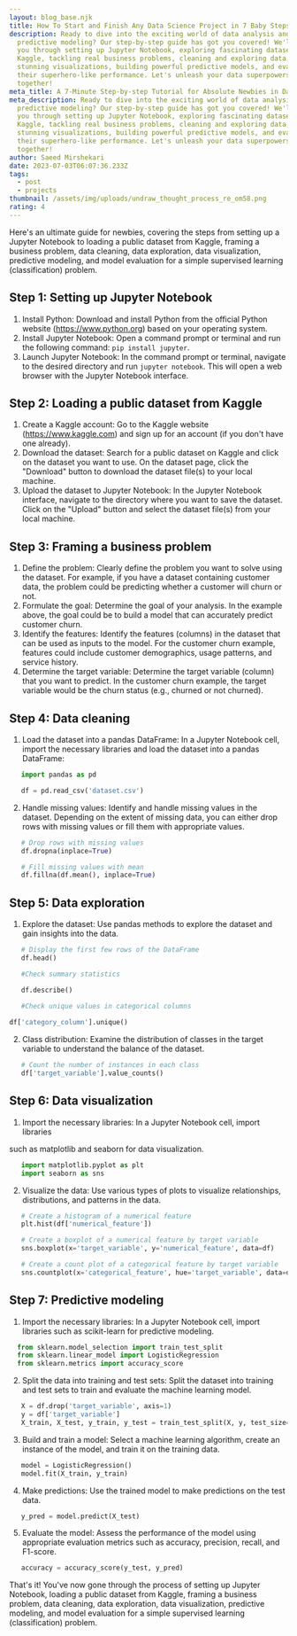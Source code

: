 ```yaml
---
layout: blog_base.njk
title: How To Start and Finish Any Data Science Project in 7 Baby Steps
description: Ready to dive into the exciting world of data analysis and
  predictive modeling? Our step-by-step guide has got you covered! We'll walk
  you through setting up Jupyter Notebook, exploring fascinating datasets on
  Kaggle, tackling real business problems, cleaning and exploring data, creating
  stunning visualizations, building powerful predictive models, and evaluating
  their superhero-like performance. Let's unleash your data superpowers
  together!
meta_title: A 7-Minute Step-by-step Tutorial for Absolute Newbies in Data Science
meta_description: Ready to dive into the exciting world of data analysis and
  predictive modeling? Our step-by-step guide has got you covered! We'll walk
  you through setting up Jupyter Notebook, exploring fascinating datasets on
  Kaggle, tackling real business problems, cleaning and exploring data, creating
  stunning visualizations, building powerful predictive models, and evaluating
  their superhero-like performance. Let's unleash your data superpowers
  together!
author: Saeed Mirshekari
date: 2023-07-03T06:07:36.233Z
tags:
  - post
  - projects
thumbnail: /assets/img/uploads/undraw_thought_process_re_om58.png
rating: 4
---
```



Here's an ultimate guide for newbies, covering the steps from setting up a Jupyter Notebook to loading a public dataset from Kaggle, framing a business problem, data cleaning, data exploration, data visualization, predictive modeling, and model evaluation for a simple supervised learning (classification) problem.


<h2>Step 1: Setting up Jupyter Notebook</h2>

1. Install Python: Download and install Python from the official Python website (https://www.python.org) based on your operating system.
2. Install Jupyter Notebook: Open a command prompt or terminal and run the following command: `pip install jupyter`.
3. Launch Jupyter Notebook: In the command prompt or terminal, navigate to the desired directory and run `jupyter notebook`. This will open a web browser with the Jupyter Notebook interface.


<h2>Step 2: Loading a public dataset from Kaggle</h2>

1. Create a Kaggle account: Go to the Kaggle website (https://www.kaggle.com) and sign up for an account (if you don't have one already).
2. Download the dataset: Search for a public dataset on Kaggle and click on the dataset you want to use. On the dataset page, click the "Download" button to download the dataset file(s) to your local machine.
3. Upload the dataset to Jupyter Notebook: In the Jupyter Notebook interface, navigate to the directory where you want to save the dataset. Click on the "Upload" button and select the dataset file(s) from your local machine.


<h2>Step 3: Framing a business problem</h2>

1. Define the problem: Clearly define the problem you want to solve using the dataset. For example, if you have a dataset containing customer data, the problem could be predicting whether a customer will churn or not.
2. Formulate the goal: Determine the goal of your analysis. In the example above, the goal could be to build a model that can accurately predict customer churn.
3. Identify the features: Identify the features (columns) in the dataset that can be used as inputs to the model. For the customer churn example, features could include customer demographics, usage patterns, and service history.
4. Determine the target variable: Determine the target variable (column) that you want to predict. In the customer churn example, the target variable would be the churn status (e.g., churned or not churned).


<h2>Step 4: Data cleaning</h2>

1. Load the dataset into a pandas DataFrame: In a Jupyter Notebook cell, import the necessary libraries and load the dataset into a pandas DataFrame:
   
```python
   import pandas as pd

   df = pd.read_csv('dataset.csv')
   ```

2. Handle missing values: Identify and handle missing values in the dataset. Depending on the extent of missing data, you can either drop rows with missing values or fill them with appropriate values.
   
```python
   # Drop rows with missing values
   df.dropna(inplace=True)

   # Fill missing values with mean
   df.fillna(df.mean(), inplace=True)
   ```


<h2>Step 5: Data exploration</h2>

1. Explore the dataset: Use pandas methods to explore the dataset and gain insights into the data.
   
```python
   # Display the first few rows of the DataFrame
   df.head()

   #Check summary statistics

   df.describe()

   #Check unique values in categorical columns
   
df['category_column'].unique()
   ```

2. Class distribution: Examine the distribution of classes in the target variable to understand the balance of the dataset.
   
```python
   # Count the number of instances in each class
   df['target_variable'].value_counts()
   ```


<h2>Step 6: Data visualization</h2>

1. Import the necessary libraries: In a Jupyter Notebook cell, import libraries

 such as matplotlib and seaborn for data visualization.

   
```python
   import matplotlib.pyplot as plt
   import seaborn as sns
   ```

2. Visualize the data: Use various types of plots to visualize relationships, distributions, and patterns in the data.
   
```python
   # Create a histogram of a numerical feature
   plt.hist(df['numerical_feature'])

   # Create a boxplot of a numerical feature by target variable
   sns.boxplot(x='target_variable', y='numerical_feature', data=df)

   # Create a count plot of a categorical feature by target variable
   sns.countplot(x='categorical_feature', hue='target_variable', data=df)
   ```



<h2>Step 7: Predictive modeling</h2>

1. Import the necessary libraries: In a Jupyter Notebook cell, import libraries such as scikit-learn for predictive modeling.
  
 ```python
   from sklearn.model_selection import train_test_split
   from sklearn.linear_model import LogisticRegression
   from sklearn.metrics import accuracy_score
   ```

2. Split the data into training and test sets: Split the dataset into training and test sets to train and evaluate the machine learning model.
   
```python
   X = df.drop('target_variable', axis=1)
   y = df['target_variable']
   X_train, X_test, y_train, y_test = train_test_split(X, y, test_size=0.2, random_state=42)
   ```

3. Build and train a model: Select a machine learning algorithm, create an instance of the model, and train it on the training data.
   
```python
   model = LogisticRegression()
   model.fit(X_train, y_train)
   ```

4. Make predictions: Use the trained model to make predictions on the test data.

   
```python
   y_pred = model.predict(X_test)
   ```
5. Evaluate the model: Assess the performance of the model using appropriate evaluation metrics such as accuracy, precision, recall, and F1-score.

   
```python
   accuracy = accuracy_score(y_test, y_pred)
   ```
   
That's it! You've now gone through the process of setting up Jupyter Notebook, loading a public dataset from Kaggle, framing a business problem, data cleaning, data exploration, data visualization, predictive modeling, and model evaluation for a simple supervised learning (classification) problem.